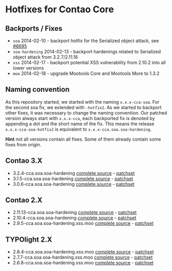Hotfixes for Contao Core
========================

Backports / Fixes
-----------------

* `soa` 2014-02-10 - backport hotfix for the Serialized object attack, see [#6695](https://github.com/contao/core/issues/6695)
* `soa-hardening` 2014-02-13 - backport hardenings related to Serialized object attack from 3.2.7/2.11.16
* `xss` 2014-02-17 - backport potential XSS vulnerability from 2.10.2 into all lower versions
* `moo` 2014-02-18 - upgrade Mootools Core and Mootools More to 1.3.2

Naming convention
-----------------

As this repository started, we started with the naming `x.x.x-cca-soa`. For the second soa fix, we extended with `-hotfix2`. As we started to backport other fixes, it was necessary to change the naming convention.
Our patched version always start with `x.x.x-cca`, each backported fix is denoted by appending a dot and the short name of the fix.
This means the release `x.x.x-cca-soa-hotfix2` is equivalent to `x.x.x-cca.soa.soa-hardening`.

**Hint** not all versions contain all fixes. Some of them already contain some fixes from origin.

Contao 3.X
----------

* 3.2.4-cca.soa.soa-hardening [complete source](https://github.com/contao-community-alliance/contao-core-hotfix/tree/soa-3.2.4) - [patchset](https://github.com/contao-community-alliance/contao-core-hotfix/tree/soa-3.2.4-patchset)
* 3.1.5-cca.soa.soa-hardening [complete source](https://github.com/contao-community-alliance/contao-core-hotfix/tree/soa-3.1.5) - [patchset](https://github.com/contao-community-alliance/contao-core-hotfix/tree/soa-3.1.5-patchset)
* 3.0.6-cca.soa.soa-hardening [complete source](https://github.com/contao-community-alliance/contao-core-hotfix/tree/soa-3.0.6) - [patchset](https://github.com/contao-community-alliance/contao-core-hotfix/tree/soa-3.0.6-patchset)

Contao 2.X
----------

* 2.11.13-cca.soa.soa-hardening [complete source](https://github.com/contao-community-alliance/contao-core-hotfix/tree/soa-2.11.13) - [patchset](https://github.com/contao-community-alliance/contao-core-hotfix/tree/soa-2.11.13-patchset)
* 2.10.4-cca.soa.soa-hardening [complete source](https://github.com/contao-community-alliance/contao-core-hotfix/tree/soa-2.10.4) - [patchset](https://github.com/contao-community-alliance/contao-core-hotfix/tree/soa-2.10.4-patchset)
* 2.9.5-cca.soa.soa-hardening.xss.moo [complete source](https://github.com/contao-community-alliance/contao-core-hotfix/tree/soa-2.9.5) - [patchset](https://github.com/contao-community-alliance/contao-core-hotfix/tree/soa-2.9.5-patchset)

TYPOlight 2.X
-------------

* 2.8.4-cca.soa.soa-hardening.xss.moo [complete source](https://github.com/contao-community-alliance/contao-core-hotfix/tree/soa-2.8.4) - [patchset](https://github.com/contao-community-alliance/contao-core-hotfix/tree/soa-2.8.4-patchset)
* 2.7.7-cca.soa.soa-hardening.xss.moo [complete source](https://github.com/contao-community-alliance/contao-core-hotfix/tree/soa-2.7.7) - [patchset](https://github.com/contao-community-alliance/contao-core-hotfix/tree/soa-2.7.7-patchset)
* 2.6.8-cca.soa.soa-hardening.xss.moo [complete source](https://github.com/contao-community-alliance/contao-core-hotfix/tree/soa-2.6.8) - [patchset](https://github.com/contao-community-alliance/contao-core-hotfix/tree/soa-2.6.8-patchset)
